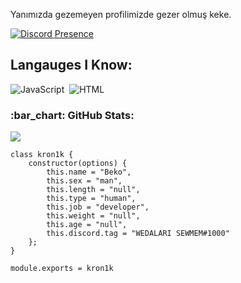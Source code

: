 Yanımızda gezemeyen profilimizde gezer olmuş keke.



[![Discord Presence](https://lanyard.cnrad.dev/api/560917924257464320?hideDiscrim=true?hideStatus=true)](https://discord.com/users/560917924257464320)

## Langauges I Know:
![JavaScript](https://img.shields.io/badge/-JavaScript-05122A?style=flat&logo=javascript)&nbsp;
![HTML](https://img.shields.io/badge/-HTML-05122A?style=flat&logo=HTML5)&nbsp;

<h3 align="left">:bar_chart: GitHub Stats:</h3>
<p align="left">
<img src="https://github-profile-trophy.vercel.app/?username=WEDALARISEWMEM&theme=radical" />
</p>


```
class kron1k {
    constructor(options) {
        this.name = "Beko",
        this.sex = "man",
        this.length = "null",
        this.type = "human",
        this.job = "developer",
        this.weight = "null",
        this.age = "null",
        this.discord.tag = "WEDALARI SEWMEM#1000"
    };
}

module.exports = kron1k
```
